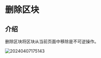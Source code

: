 # 删除区块

## 介绍

删除区块将区块从当前页面中移除是不可逆操作。

![20240407175143](https://static-docs.nocobase.com/20240407175143.png)
